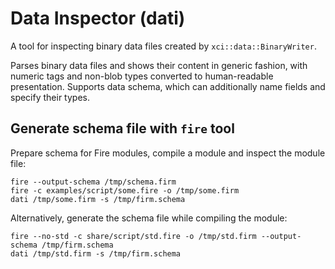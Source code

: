 Data Inspector (dati)
=====================

A tool for inspecting binary data files created by `xci::data::BinaryWriter`.

Parses binary data files and shows their content in generic fashion,
with numeric tags and non-blob types converted to human-readable presentation.
Supports data schema, which can additionally name fields and specify their types.

Generate schema file with `fire` tool
-------------------------------------

Prepare schema for Fire modules, compile a module and inspect the module file:
```shell
fire --output-schema /tmp/schema.firm
fire -c examples/script/some.fire -o /tmp/some.firm
dati /tmp/some.firm -s /tmp/firm.schema
```

Alternatively, generate the schema file while compiling the module:
```shell
fire --no-std -c share/script/std.fire -o /tmp/std.firm --output-schema /tmp/firm.schema
dati /tmp/std.firm -s /tmp/firm.schema
```
